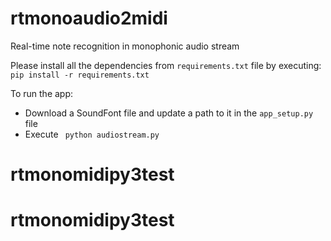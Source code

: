 # rtmonoaudio2midi
Real-time note recognition in monophonic audio stream

Please install all the dependencies from `requirements.txt` file by executing:
`pip install -r requirements.txt`

To run the app:
* Download a SoundFont file and update a path to it in the `app_setup.py` file
* Execute ` python audiostream.py`
# rtmonomidipy3test
# rtmonomidipy3test

